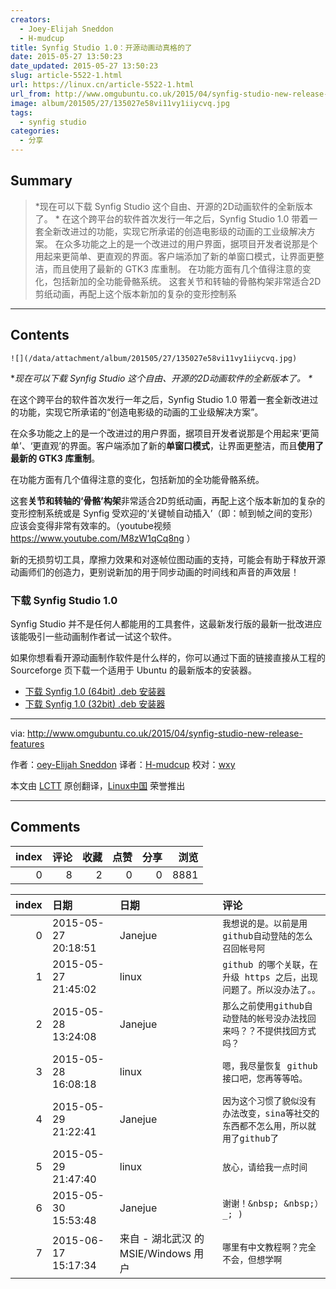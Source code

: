 ```yaml
---
creators:
  - Joey-Elijah Sneddon
  - H-mudcup
title: Synfig Studio 1.0：开源动画动真格的了
date: 2015-05-27 13:50:23
date_updated: 2015-05-27 13:50:23
slug: article-5522-1.html
url: https://linux.cn/article-5522-1.html
url_from: http://www.omgubuntu.co.uk/2015/04/synfig-studio-new-release-features
image: album/201505/27/135027e58vi11vy1iiycvq.jpg
tags:
  - synfig studio
categories:
  - 分享
---
```


## Summary

> *现在可以下载 Synfig Studio 这个自由、开源的2D动画软件的全新版本了。 * 在这个跨平台的软件首次发行一年之后，Synfig Studio 1.0 带着一套全新改进过的功能，实现它所承诺的创造电影级的动画的工业级解决方案。 在众多功能之上的是一个改进过的用户界面，据项目开发者说那是个用起来更简单、更直观的界面。客户端添加了新的单窗口模式，让界面更整洁，而且使用了最新的 GTK3 库重制。 在功能方面有几个值得注意的变化，包括新加的全功能骨骼系统。 这套关节和转轴的骨骼构架非常适合2D剪纸动画，再配上这个版本新加的复杂的变形控制系

***

<!-- more -->

## Contents

`![](/data/attachment/album/201505/27/135027e58vi11vy1iiycvq.jpg)`

\**现在可以下载 Synfig Studio 这个自由、开源的2D动画软件的全新版本了。 \**

在这个跨平台的软件首次发行一年之后，Synfig Studio 1.0 带着一套全新改进过的功能，实现它所承诺的“创造电影级的动画的工业级解决方案”。

在众多功能之上的是一个改进过的用户界面，据项目开发者说那是个用起来‘更简单’、‘更直观’的界面。客户端添加了新的**单窗口模式**，让界面更整洁，而且**使用了最新的 GTK3 库重制**。

在功能方面有几个值得注意的变化，包括新加的全功能骨骼系统。

这套**关节和转轴的‘骨骼’构架**非常适合2D剪纸动画，再配上这个版本新加的复杂的变形控制系统或是 Synfig 受欢迎的‘关键帧自动插入’（即：帧到帧之间的变形）应该会变得非常有效率的。（youtube视频 <https://www.youtube.com/M8zW1qCq8ng> ）

新的无损剪切工具，摩擦力效果和对逐帧位图动画的支持，可能会有助于释放开源动画师们的创造力，更别说新加的用于同步动画的时间线和声音的声效层！

### 下载 Synfig Studio 1.0

Synfig Studio 并不是任何人都能用的工具套件，这最新发行版的最新一批改进应该能吸引一些动画制作者试一试这个软件。

如果你想看看开源动画制作软件是什么样的，你可以通过下面的链接直接从工程的 Sourceforge 页下载一个适用于 Ubuntu 的最新版本的安装器。

* [下载 Synfig 1.0 (64bit) .deb 安装器](http://sourceforge.net/projects/synfig/files/releases/1.0/linux/synfigstudio_1.0_amd64.deb/download)
* [下载 Synfig 1.0 (32bit) .deb 安装器](http://sourceforge.net/projects/synfig/files/releases/1.0/linux/synfigstudio_1.0_x86.deb/download)

---

via: <http://www.omgubuntu.co.uk/2015/04/synfig-studio-new-release-features>

作者：[oey-Elijah Sneddon](https://plus.google.com/117485690627814051450/?rel=author) 译者：[H-mudcup](https://github.com/H-mudcup) 校对：[wxy](https://github.com/wxy)

本文由 [LCTT](https://github.com/LCTT/TranslateProject) 原创翻译，[Linux中国](https://linux.cn/) 荣誉推出

***

## Comments


|   index |   评论 |   收藏 |   点赞 |   分享 |   浏览 |
|--------:|-------:|-------:|-------:|-------:|-------:|
|       0 |      8 |      2 |      0 |      0 |   8881 |

|   index | 日期                | 日期                                 | 评论                                                                             |
|--------:|:--------------------|:-------------------------------------|:---------------------------------------------------------------------------------|
|       0 | 2015-05-27 20:18:51 | Janejue                              | `我想说的是。以前是用github自动登陆的怎么召回帐号阿`                             |
|       1 | 2015-05-27 21:45:02 | linux                                | `github 的哪个关联，在升级 https 之后，出现问题了。所以没办法了。。`             |
|       2 | 2015-05-28 13:24:08 | Janejue                              | `那么之前使用github自动登陆的帐号没办法找回来吗？？不提供找回方式吗？`           |
|       3 | 2015-05-28 16:08:18 | linux                                | `嗯，我尽量恢复 github 接口吧，您再等等哈。`                                     |
|       4 | 2015-05-29 21:22:41 | Janejue                              | `因为这个习惯了貌似没有办法改变，sina等社交的东西都不怎么用，所以就用了github了` |
|       5 | 2015-05-29 21:47:40 | linux                                | `放心，请给我一点时间`                                                           |
|       6 | 2015-05-30 15:53:48 | Janejue                              | `谢谢！&nbsp; &nbsp;）_; )`                                                      |
|       7 | 2015-06-17 15:17:34 | 来自 - 湖北武汉 的 MSIE/Windows 用户 | `哪里有中文教程啊？完全不会，但想学啊`                                           |
